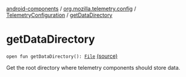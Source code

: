 [android-components](../../index.md) / [org.mozilla.telemetry.config](../index.md) / [TelemetryConfiguration](index.md) / [getDataDirectory](./get-data-directory.md)

# getDataDirectory

`open fun getDataDirectory(): `[`File`](https://developer.android.com/reference/java/io/File.html) [(source)](https://github.com/mozilla-mobile/android-components/blob/master/components/service/telemetry/src/main/java/org/mozilla/telemetry/config/TelemetryConfiguration.java#L115)

Get the root directory where telemetry components should store data.


